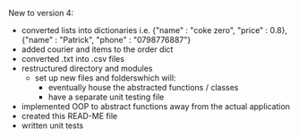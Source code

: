 New to version 4:

- converted lists into dictionaries i.e. {"name" : "coke zero", "price" : 0.8}, {"name" : "Patrick", "phone" : "0798776887"}
- added courier and items to the order dict
- converted .txt into .csv files
- restructured directory and modules
    - set up new files and folderswhich will:
        - eventually house the abstracted functions / classes
        - have a separate unit testing file
- implemented OOP to abstract functions away from the actual application
- created this READ-ME file
- written unit tests
